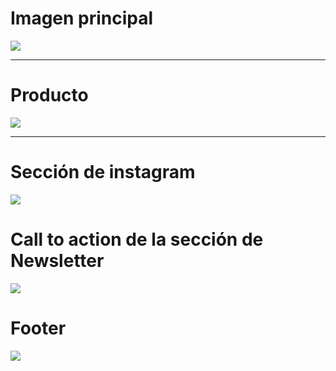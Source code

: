 # Imagen principal

[![](https://raw.githubusercontent.com/andresyrg16/prueba-tecnica-pufi/main/src/Screenshot_1.png)](https://raw.githubusercontent.com/andresyrg16/prueba-tecnica-pufi/main/src/Screenshot_1.png)

------------
# Producto
[![](https://raw.githubusercontent.com/andresyrg16/prueba-tecnica-pufi/main/src/presentacion/card.png)](http://https://raw.githubusercontent.com/andresyrg16/prueba-tecnica-pufi/main/src/presentacion/card.png)

------------

# Sección de instagram
[![](https://raw.githubusercontent.com/andresyrg16/prueba-tecnica-pufi/main/src/presentacion/instagram.png)](http://https://raw.githubusercontent.com/andresyrg16/prueba-tecnica-pufi/main/src/presentacion/instagram.png)

# Call to action de la sección de Newsletter
[![](https://raw.githubusercontent.com/andresyrg16/prueba-tecnica-pufi/main/src/presentacion/form.png)](https://raw.githubusercontent.com/andresyrg16/prueba-tecnica-pufi/main/src/presentacion/form.png)

# Footer 
[![](https://raw.githubusercontent.com/andresyrg16/prueba-tecnica-pufi/main/src/presentacion/footer.png)](http://https://raw.githubusercontent.com/andresyrg16/prueba-tecnica-pufi/main/src/presentacion/footer.png)
